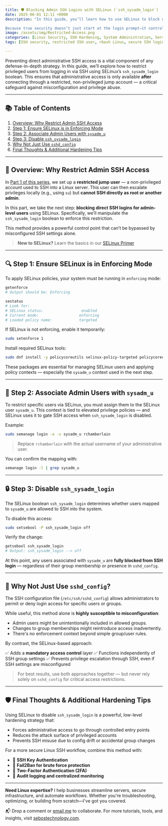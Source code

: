 ```yaml
---
title: 🛡️ Blocking Admin SSH Logins with SELinux (`ssh_sysadm_login`)
date: 2025-06-01 12:11 +0000
description: "In this guide, you’ll learn how to use SELinux to block direct SSH access for privileged users, enforcing access through a restricted jump account instead. By disabling the ssh_sysadm_login boolean and mapping users to the sysadm_u role, you gain a policy-enforced control point that hardens your system against misconfiguration, privilege abuse, and lateral movement.

Because true security doesn’t just start at the login prompt—it controls who gets there in the first place."
image: /assets/img/Restricted-Access.png
categories: [Linux Security, SSH Hardening, System Administration, Server Security, User Management]
tags: [SSH security, restricted SSH user, rbash Linux, secure SSH login, Linux sysadmin tips, SSH hardening practices, limiting SSH access, two-account SSH model, secure Linux configuration, SSH restricted shell]

---
```


Preventing direct administrative SSH access is a vital component of any defense-in-depth strategy. In this guide, we’ll explore how to restrict privileged users from logging in via SSH using SELinux’s `ssh_sysadm_login` boolean. This ensures that administrative access is only available **after** connecting through a restricted, non-privileged jump account — a critical safeguard against misconfiguration and privilege abuse.

---

## 📚 Table of Contents

1. [Overview: Why Restrict Admin SSH Access](#overview-why-restrict-admin-ssh-access)
2. [Step 1: Ensure SELinux is in Enforcing Mode](#step-1-ensure-selinux-is-in-enforcing-mode)
3. [Step 2: Associate Admin Users with `sysadm_u`](#step-2-associate-admin-users-with-sysadm_u)
4. [Step 3: Disable `ssh_sysadm_login`](#step-3-disable-ssh_sysadm_login)
5. [Why Not Just Use `sshd_config`](#why-not-just-use-sshd_config)
6. [Final Thoughts & Additional Hardening Tips](#final-thoughts--additional-hardening-tips)

---

## 🧭 Overview: Why Restrict Admin SSH Access

In [Part 1 of this series](https://richard-sebos.github.io/sebostechnology/posts/Restricted-Access/), we set up a **restricted jump user** — a non-privileged account used to SSH into a Linux server. This user can then escalate privileges locally (e.g., using `su`) but **cannot SSH directly as root or another admin**.

In this part, we take the next step: **blocking direct SSH logins for admin-level users** using SELinux. Specifically, we’ll manipulate the `ssh_sysadm_login` boolean to enforce this restriction.

This method provides a powerful control point that can’t be bypassed by misconfigured SSH settings alone.

> **New to SELinux?** Learn the basics in our [SELinux Primer]()

---

## 🔍 Step 1: Ensure SELinux is in Enforcing Mode

To apply SELinux policies, your system must be running in `enforcing` mode:

```bash
getenforce
# Output should be: Enforcing

sestatus
# Look for:
# SELinux status:                 enabled
# Current mode:                  enforcing
# Loaded policy name:            targeted
```

If SELinux is not enforcing, enable it temporarily:

```bash
sudo setenforce 1
```

Install required SELinux tools:

```bash
sudo dnf install -y policycoreutils selinux-policy-targeted policycoreutils-python-utils
```

These packages are essential for managing SELinux users and applying policy contexts — especially the `sysadm_u` context used in the next step.

---

## 👥 Step 2: Associate Admin Users with `sysadm_u`

To restrict specific users via SELinux, you must assign them to the SELinux user `sysadm_u`. This context is tied to elevated privilege policies — and SELinux uses it to gate SSH access when `ssh_sysadm_login` is disabled.

Example:

```bash
sudo semanage login -a -s sysadm_u rchamberlain
```

> Replace `rchamberlain` with the actual username of your administrative user.

You can confirm the mapping with:

```bash
semanage login -l | grep sysadm_u
```

---

## 🔒 Step 3: Disable `ssh_sysadm_login`

The SELinux boolean `ssh_sysadm_login` determines whether users mapped to `sysadm_u` are allowed to SSH into the system.

To disable this access:

```bash
sudo setsebool -P ssh_sysadm_login off
```

Verify the change:

```bash
getsebool ssh_sysadm_login
# Output: ssh_sysadm_login --> off
```

At this point, any users associated with `sysadm_u` are **fully blocked from SSH login** — regardless of their group membership or presence in `sshd_config`.

---

## 🧱 Why Not Just Use `sshd_config`?

The SSH configuration file (`/etc/ssh/sshd_config`) allows administrators to permit or deny login access for specific users or groups.

While useful, this method alone is **highly susceptible to misconfiguration**:

* Admin users might be unintentionally included in allowed groups.
* Changes to group memberships might reintroduce access inadvertently.
* There's no enforcement context beyond simple group/user rules.

By contrast, the SELinux-based approach:

✅ Adds a **mandatory access control** layer
✅ Functions independently of SSH group settings
✅ Prevents privilege escalation through SSH, even if SSH settings are misconfigured

> For best results, use both approaches together — but never rely solely on `sshd_config` for critical access restrictions.

---

## 🛡️ Final Thoughts & Additional Hardening Tips

Using SELinux to disable `ssh_sysadm_login` is a powerful, low-level hardening strategy that:

* Forces administrative access to go through controlled entry points
* Reduces the attack surface of privileged accounts
* Prevents SSH misuse due to config drift or accidental group changes

For a more secure Linux SSH workflow, combine this method with:

* 🔐 **SSH Key Authentication**
* 🚫 **Fail2Ban for brute force protection**
* 🔐 **Two-Factor Authentication (2FA)**
* 📜 **Audit logging and centralized monitoring**

---

**Need Linux expertise?** I help businesses streamline servers, secure infrastructure, and automate workflows. Whether you're troubleshooting, optimizing, or building from scratch—I've got you covered.  

📬 Drop a comment or [email me](mailto:info@sebostechnology.com) to collaborate. For more tutorials, tools, and insights, visit [sebostechnology.com](https://sebostechnology.com).